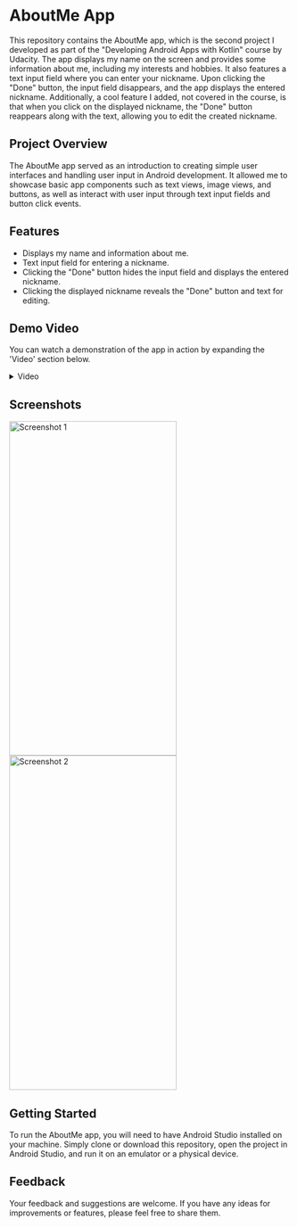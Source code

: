 # AboutMe App

This repository contains the AboutMe app, which is the second project I developed as part of the "Developing Android Apps with Kotlin" course by Udacity. The app displays my name on the screen and provides some information about me, including my interests and hobbies. It also features a text input field where you can enter your nickname. Upon clicking the "Done" button, the input field disappears, and the app displays the entered nickname. Additionally, a cool feature I added, not covered in the course, is that when you click on the displayed nickname, the "Done" button reappears along with the text, allowing you to edit the created nickname.

## Project Overview
The AboutMe app served as an introduction to creating simple user interfaces and handling user input in Android development. It allowed me to showcase basic app components such as text views, image views, and buttons, as well as interact with user input through text input fields and button click events.

## Features
- Displays my name and information about me.
- Text input field for entering a nickname.
- Clicking the "Done" button hides the input field and displays the entered nickname.
- Clicking the displayed nickname reveals the "Done" button and text for editing.

## Demo Video
You can watch a demonstration of the app in action by expanding the 'Video' section below.

<details>
<summary> Video</summary>  
  
https://github.com/RaphaelRat/android-native-learning/assets/89277770/5bf6d846-00eb-43f3-aef2-8ba48d9007e0
  
</details>
 

## Screenshots
<div>
  <img src="https://github.com/RaphaelRat/android-native-learning/assets/89277770/89304968-9626-4928-b0a4-61490a727fb9" alt="Screenshot 1" width="300" height="600" style="margin-right: 32px;">
  <img src="https://github.com/RaphaelRat/android-native-learning/assets/89277770/704e3b69-5478-41a3-9edd-27b4a794cf40" alt="Screenshot 2" width="300" height="600">
</div> 

## Getting Started
To run the AboutMe app, you will need to have Android Studio installed on your machine. Simply clone or download this repository, open the project in Android Studio, and run it on an emulator or a physical device.

## Feedback
Your feedback and suggestions are welcome. If you have any ideas for improvements or features, please feel free to share them.
